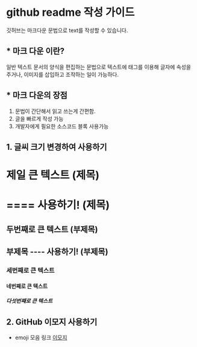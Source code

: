 # github readme 작성 가이드
깃허브는 마크다운 문법으로 text를 작성할 수 있습니다.



## * 마크 다운 이란?
일반 텍스트 문서의 양식을 편집하는 문법으로 텍스트에 태그를 이용해 글자에 속성을 주거나, 이미지를 삽입하고 조작하는 일이 가능하다.

## * 마크 다운의 장점
1. 문법이 간단해서 읽고 쓰는게 간편함.
2. 글을 빠르게 작성 가능
3. 개발자에게 필요한 소스코드 블록 사용가능

## 1. 글씨 크기 변경하여 사용하기


# 제일 큰 텍스트 (제목)

==== 사용하기! (제목)
===================



## 두번째로 큰 텍스트 (부제목)

부제목 ---- 사용하기! (부제목)
---------------------


### 세번째로 큰 텍스트

#### 네번째로 큰 텍스트

##### 다섯번째로 큰 텍스트


## 2.  GitHub 이모지 사용하기

- emoji 모음 링크 [이모지](https://gist.github.com/rxaviers/7360908)


